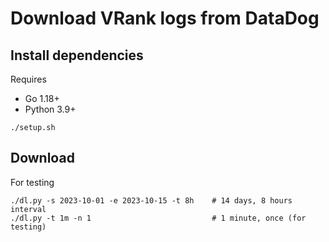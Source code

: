 # Download VRank logs from DataDog

## Install dependencies

Requires

- Go 1.18+
- Python 3.9+

```
./setup.sh
```

## Download

For testing

```
./dl.py -s 2023-10-01 -e 2023-10-15 -t 8h    # 14 days, 8 hours interval
./dl.py -t 1m -n 1                           # 1 minute, once (for testing)
```
